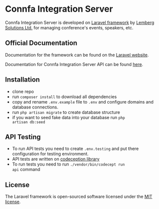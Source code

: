 # Connfa Integration Server

Connfa Integration Server is developed on [Laravel framework](http://laravel.com/) by [Lemberg Solutions Ltd.](http://lemberg.co.uk) for managing conference's events, speakers, etc.

## Official Documentation

Documentation for the framework can be found on the [Laravel website](http://laravel.com/docs).

Documentation for Connfa Integration Server API can be found [here](http://connfa.com/api/).

## Installation

- clone repo
- run <code>composer install</code> to download all dependencies
- copy and rename <code>.env.example</code> file to <code>.env</code> and configure domains and database connections.
- run <code>php artisan migrate</code> to create database structure
- if you want to seed fake data into your database run <code>php artisan db:seed</code>

## API Testing

- To run API tests you need to create <code>.env.testing</code> and put there configuration for testing environment.
- API tests are written on [codeception library](https://github.com/Codeception/Codeception)
- To run tests you need to run <code>./vendor/bin/codecept run api</code> command

## License

The Laravel framework is open-sourced software licensed under the [MIT license](http://opensource.org/licenses/MIT).
